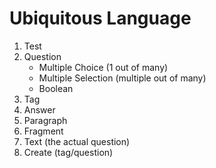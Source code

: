 # Ubiquitous Language
1. Test
2. Question
    - Multiple Choice (1 out of many)
    - Multiple Selection (multiple out of many)
    - Boolean
3. Tag
4. Answer
5. Paragraph
6. Fragment
7. Text (the actual question)
8. Create (tag/question)
